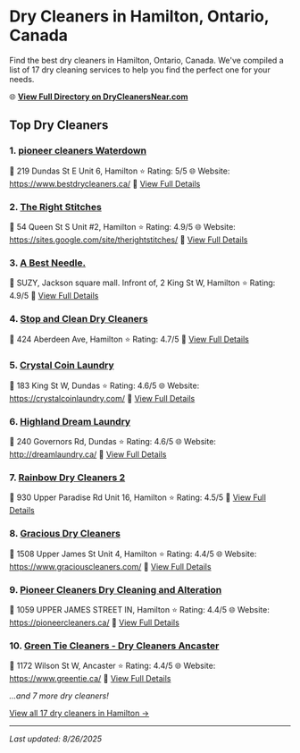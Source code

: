 # Dry Cleaners in Hamilton, Ontario, Canada

Find the best dry cleaners in Hamilton, Ontario, Canada. We've compiled a list of 17 dry cleaning services to help you find the perfect one for your needs.

🌐 **[View Full Directory on DryCleanersNear.com](https://drycleanersnear.com/city/Canada/Ontario/Hamilton)**

## Top Dry Cleaners

### 1. [pioneer cleaners Waterdown](https://drycleanersnear.com/dryCleaner/6890146a913e4c7c8f7e9923/pioneer-cleaners-waterdown)
📍 219 Dundas St E Unit 6, Hamilton
⭐ Rating: 5/5
🌐 Website: https://www.bestdrycleaners.ca/
🔗 [View Full Details](https://drycleanersnear.com/dryCleaner/6890146a913e4c7c8f7e9923/pioneer-cleaners-waterdown)

### 2. [The Right Stitches](https://drycleanersnear.com/dryCleaner/6890142f913e4c7c8f7e95c6/the-right-stitches)
📍 54 Queen St S Unit #2, Hamilton
⭐ Rating: 4.9/5
🌐 Website: https://sites.google.com/site/therightstitches/
🔗 [View Full Details](https://drycleanersnear.com/dryCleaner/6890142f913e4c7c8f7e95c6/the-right-stitches)

### 3. [A Best Needle.](https://drycleanersnear.com/dryCleaner/68901489913e4c7c8f7e9a12/a-best-needle)
📍 SUZY, Jackson square mall. Infront of, 2 King St W, Hamilton
⭐ Rating: 4.9/5
🔗 [View Full Details](https://drycleanersnear.com/dryCleaner/68901489913e4c7c8f7e9a12/a-best-needle)

### 4. [Stop and Clean Dry Cleaners](https://drycleanersnear.com/dryCleaner/6890143a913e4c7c8f7e973e/stop-and-clean-dry-cleaners)
📍 424 Aberdeen Ave, Hamilton
⭐ Rating: 4.7/5
🔗 [View Full Details](https://drycleanersnear.com/dryCleaner/6890143a913e4c7c8f7e973e/stop-and-clean-dry-cleaners)

### 5. [Crystal Coin Laundry](https://drycleanersnear.com/dryCleaner/6890142d913e4c7c8f7e9582/crystal-coin-laundry)
📍 183 King St W, Dundas
⭐ Rating: 4.6/5
🌐 Website: https://crystalcoinlaundry.com/
🔗 [View Full Details](https://drycleanersnear.com/dryCleaner/6890142d913e4c7c8f7e9582/crystal-coin-laundry)

### 6. [Highland Dream Laundry](https://drycleanersnear.com/dryCleaner/6890144c913e4c7c8f7e983e/highland-dream-laundry)
📍 240 Governors Rd, Dundas
⭐ Rating: 4.6/5
🌐 Website: http://dreamlaundry.ca/
🔗 [View Full Details](https://drycleanersnear.com/dryCleaner/6890144c913e4c7c8f7e983e/highland-dream-laundry)

### 7. [Rainbow Dry Cleaners 2](https://drycleanersnear.com/dryCleaner/68901438913e4c7c8f7e96fe/rainbow-dry-cleaners-2)
📍 930 Upper Paradise Rd Unit 16, Hamilton
⭐ Rating: 4.5/5
🔗 [View Full Details](https://drycleanersnear.com/dryCleaner/68901438913e4c7c8f7e96fe/rainbow-dry-cleaners-2)

### 8. [Gracious Dry Cleaners](https://drycleanersnear.com/dryCleaner/68901434913e4c7c8f7e9684/gracious-dry-cleaners)
📍 1508 Upper James St Unit 4, Hamilton
⭐ Rating: 4.4/5
🌐 Website: https://www.graciouscleaners.com/
🔗 [View Full Details](https://drycleanersnear.com/dryCleaner/68901434913e4c7c8f7e9684/gracious-dry-cleaners)

### 9. [Pioneer Cleaners Dry Cleaning and Alteration](https://drycleanersnear.com/dryCleaner/6890145e913e4c7c8f7e98bf/pioneer-cleaners-dry-cleaning-and-alteration)
📍 1059 UPPER JAMES STREET IN, Hamilton
⭐ Rating: 4.4/5
🌐 Website: https://pioneercleaners.ca/
🔗 [View Full Details](https://drycleanersnear.com/dryCleaner/6890145e913e4c7c8f7e98bf/pioneer-cleaners-dry-cleaning-and-alteration)

### 10. [Green Tie Cleaners - Dry Cleaners Ancaster](https://drycleanersnear.com/dryCleaner/68901485913e4c7c8f7e99f2/green-tie-cleaners-dry-cleaners-ancaster)
📍 1172 Wilson St W, Ancaster
⭐ Rating: 4.4/5
🌐 Website: https://www.greentie.ca/
🔗 [View Full Details](https://drycleanersnear.com/dryCleaner/68901485913e4c7c8f7e99f2/green-tie-cleaners-dry-cleaners-ancaster)


*...and 7 more dry cleaners!*

[View all 17 dry cleaners in Hamilton →](https://drycleanersnear.com/city/Canada/Ontario/Hamilton)

---

*Last updated: 8/26/2025*
